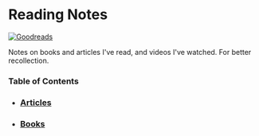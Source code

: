 # Reading Notes

[<img alt="Goodreads" src="https://img.shields.io/badge/Goodreads-beige?style=for-the-badge&logo=goodreads&logoColor=black">](https://www.goodreads.com/ghass_shah/)

Notes on books and articles I've read, and videos I've watched. For better recollection.

### Table of Contents

- ### [Articles](./Articles/)
- ### [Books](./Books/)
